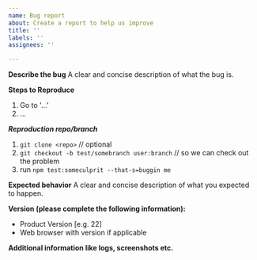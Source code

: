 ```yaml
---
name: Bug report
about: Create a report to help us improve
title: ''
labels: ''
assignees: ''

---
```


**Describe the bug**
A clear and concise description of what the bug is.

**Steps to Reproduce**
1. Go to '...'
2. ...

***Reproduction repo/branch***
1. `git clone <repo>` // optional
2. `git checkout -b test/somebranch user:branch` // so we can check out the problem
3. run `npm test:someculprit --that-s=buggin me`

**Expected behavior**
A clear and concise description of what you expected to happen.

**Version (please complete the following information):**
 - Product Version [e.g. 22]
 - Web browser with version if applicable

**Additional information like logs, screenshots etc.**
